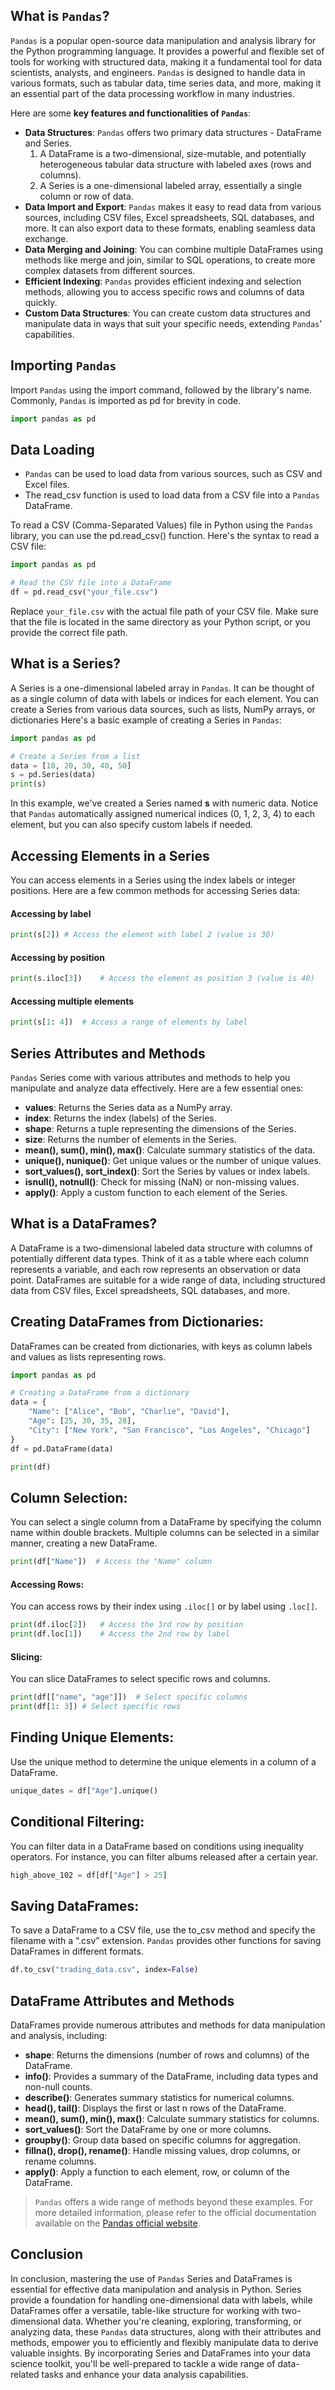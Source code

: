 ## What is `Pandas`?

`Pandas` is a popular open-source data manipulation and analysis library for the Python programming language. It provides a powerful and flexible set of tools for working with structured data, making it a fundamental tool for data scientists, analysts, and engineers.
`Pandas` is designed to handle data in various formats, such as tabular data, time series data, and more, making it an essential part of the data processing workflow in many industries.

Here are some **key features and functionalities of `Pandas`**:

- **Data Structures**: `Pandas` offers two primary data structures - DataFrame and Series.
  1. A DataFrame is a two-dimensional, size-mutable, and potentially heterogeneous tabular data structure with labeled axes (rows and columns).
  2. A Series is a one-dimensional labeled array, essentially a single column or row of data.
- **Data Import and Export**: `Pandas` makes it easy to read data from various sources, including CSV files, Excel spreadsheets, SQL databases, and more. It can also export data to these formats, enabling seamless data exchange.
- **Data Merging and Joining**: You can combine multiple DataFrames using methods like merge and join, similar to SQL operations, to create more complex datasets from different sources.
- **Efficient Indexing**: `Pandas` provides efficient indexing and selection methods, allowing you to access specific rows and columns of data quickly.
- **Custom Data Structures**: You can create custom data structures and manipulate data in ways that suit your specific needs, extending `Pandas`' capabilities.

## Importing `Pandas`

Import `Pandas` using the import command, followed by the library's name.
Commonly, `Pandas` is imported as pd for brevity in code.

```python
import pandas as pd
```

## Data Loading

- `Pandas` can be used to load data from various sources, such as CSV and Excel files.
- The read_csv function is used to load data from a CSV file into a `Pandas` DataFrame.

To read a CSV (Comma-Separated Values) file in Python using the `Pandas` library, you can use the pd.read_csv() function. Here's the syntax to read a CSV file:

```python
import pandas as pd

# Read the CSV file into a DataFrame
df = pd.read_csv("your_file.csv")
```

Replace `your_file.csv` with the actual file path of your CSV file. Make sure that the file is located in the same directory as your Python script, or you provide the correct file path.

## What is a Series?

A Series is a one-dimensional labeled array in `Pandas`. It can be thought of as a single column of data with labels or indices for each element. You can create a Series from various data sources, such as lists, NumPy arrays, or dictionaries
Here's a basic example of creating a Series in `Pandas`:

```python
import pandas as pd

# Create a Series from a list
data = [10, 20, 30, 40, 50]
s = pd.Series(data)
print(s)
```

In this example, we've created a Series named **s** with numeric data. Notice that `Pandas` automatically assigned numerical indices (0, 1, 2, 3, 4) to each element, but you can also specify custom labels if needed.

## Accessing Elements in a Series

You can access elements in a Series using the index labels or integer positions. Here are a few common methods for accessing Series data:

#### Accessing by label

```python
print(s[2])	# Access the element with label 2 (value is 30)
```

#### Accessing by position

```python
print(s.iloc[3])	# Access the element as position 3 (value is 40)
```

#### Accessing multiple elements

```python
print(s[1: 4])	# Access a range of elements by label
```

## Series Attributes and Methods

`Pandas` Series come with various attributes and methods to help you manipulate and analyze data effectively. Here are a few essential ones:

- **values**: Returns the Series data as a NumPy array.
- **index**: Returns the index (labels) of the Series.
- **shape**: Returns a tuple representing the dimensions of the Series.
- **size**: Returns the number of elements in the Series.
- **mean(), sum(), min(), max()**: Calculate summary statistics of the data.
- **unique(), nunique()**: Get unique values or the number of unique values.
- **sort_values(), sort_index()**: Sort the Series by values or index labels.
- **isnull(), notnull()**: Check for missing (NaN) or non-missing values.
- **apply()**: Apply a custom function to each element of the Series.

## What is a DataFrames?

A DataFrame is a two-dimensional labeled data structure with columns of potentially different data types. Think of it as a table where each column represents a variable, and each row represents an observation or data point. DataFrames are suitable for a wide range of data, including structured data from CSV files, Excel spreadsheets, SQL databases, and more.

## Creating DataFrames from Dictionaries:

DataFrames can be created from dictionaries, with keys as column labels and values as lists representing rows.

```python
import pandas as pd

# Creating a DataFrame from a dictionary
data = {
    "Name": ["Alice", "Bob", "Charlie", "David"],
    "Age": [25, 30, 35, 28],
    "City": ["New York", "San Francisco", "Los Angeles", "Chicago"]
}
df = pd.DataFrame(data)

print(df)
```

## Column Selection:

You can select a single column from a DataFrame by specifying the column name within double brackets.
Multiple columns can be selected in a similar manner, creating a new DataFrame.

```python
print(df["Name"])  # Access the "Name" column
```

#### Accessing Rows:

You can access rows by their index using `.iloc[]` or by label using `.loc[]`.

```python
print(df.iloc[2])	# Access the 3rd row by position
print(df.loc[1])	# Access the 2nd row by label
```

#### Slicing:

You can slice DataFrames to select specific rows and columns.

```python
print(df[["name", "age"]])	# Select specific columns
print(df[1: 3])	# Select specific rows
```

## Finding Unique Elements:

Use the unique method to determine the unique elements in a column of a DataFrame.

```python
unique_dates = df["Age"].unique()
```

## Conditional Filtering:

You can filter data in a DataFrame based on conditions using inequality operators.
For instance, you can filter albums released after a certain year.

```python
high_above_102 = df[df["Age"] > 25]
```

## Saving DataFrames:

To save a DataFrame to a CSV file, use the to_csv method and specify the filename with a “.csv” extension. `Pandas` provides other functions for saving DataFrames in different formats.

```python
df.to_csv("trading_data.csv", index=False)
```

## DataFrame Attributes and Methods

DataFrames provide numerous attributes and methods for data manipulation and analysis, including:

- **shape**: Returns the dimensions (number of rows and columns) of the DataFrame.
- **info()**: Provides a summary of the DataFrame, including data types and non-null counts.
- **describe()**: Generates summary statistics for numerical columns.
- **head(), tail()**: Displays the first or last n rows of the DataFrame.
- **mean(), sum(), min(), max()**: Calculate summary statistics for columns.
- **sort_values()**: Sort the DataFrame by one or more columns.
- **groupby()**: Group data based on specific columns for aggregation.
- **fillna(), drop(), rename()**: Handle missing values, drop columns, or rename columns.
- **apply()**: Apply a function to each element, row, or column of the DataFrame.

> `Pandas` offers a wide range of methods beyond these examples. For more detailed information, please refer to the official documentation available on the [Pandas official website](https://pandas.pydata.org/docs/).

## Conclusion

In conclusion, mastering the use of `Pandas` Series and DataFrames is essential for effective data manipulation and analysis in Python. Series provide a foundation for handling one-dimensional data with labels, while DataFrames offer a versatile, table-like structure for working with two-dimensional data. Whether you're cleaning, exploring, transforming, or analyzing data, these `Pandas` data structures, along with their attributes and methods, empower you to efficiently and flexibly manipulate data to derive valuable insights. By incorporating Series and DataFrames into your data science toolkit, you'll be well-prepared to tackle a wide range of data-related tasks and enhance your data analysis capabilities.